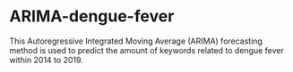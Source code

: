 # ARIMA-dengue-fever
This Autoregressive Integrated Moving Average (ARIMA) forecasting method is used to predict the amount of keywords related to dengue fever within 2014 to 2019.
